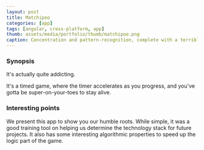 ```yaml
---
layout: post
title: Matchipoo
categories: [app]
tags: [angular, cross-platform, app]
thumb: assets/media/portfolio/thumb/matchipoo.png
caption: Concentration and pattern-recognition, complete with a terrible app name
---
```


### Synopsis
It's actually quite addicting.

It's a timed game, where the timer accelerates as you progress, and you've gotta be super-on-your-toes to stay alive.

### Interesting points
We present this app to show you our humble roots. While simple, it was a good training tool on helping us determine the technology stack for future projects. It also has some interesting algorithmic properties to speed up the logic part of the game.
